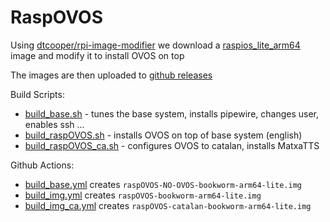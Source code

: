 # RaspOVOS

Using [dtcooper/rpi-image-modifier](https://github.com/dtcooper/rpi-image-modifier) we download a [raspios_lite_arm64](https://downloads.raspberrypi.com/raspios_lite_arm64/images) image and modify it to install OVOS on top

The images are then uploaded to [github releases](https://github.com/TigreGotico/raspOVOS/releases)

Build Scripts:
- [build_base.sh](build_base.sh) - tunes the base system, installs pipewire, changes user, enables ssh ...
- [build_raspOVOS.sh](build_raspOVOS.sh) - installs OVOS on top of base system (english)
- [build_raspOVOS_ca.sh](build_raspOVOS_ca.sh) - configures OVOS to catalan, installs MatxaTTS

Github Actions:
- [build_base.yml](.github%2Fworkflows%2Fbuild_base.yml) creates `raspOVOS-NO-OVOS-bookworm-arm64-lite.img`
- [build_img.yml](.github%2Fworkflows%2Fbuild_img.yml) creates `raspOVOS-bookworm-arm64-lite.img`
- [build_img_ca.yml](.github%2Fworkflows%2Fbuild_img_ca.yml) creates `raspOVOS-catalan-bookworm-arm64-lite.img`